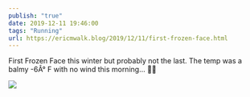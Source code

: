 ```yaml
---
publish: "true"
date: 2019-12-11 19:46:00
tags: "Running"
url: https://ericmwalk.blog/2019/12/11/first-frozen-face.html
---
```


First Frozen Face this winter but probably not the last. The temp was a balmy -6Â° F with no wind this morning... 🏃‍♂️

![](https://ericmwalk.blog/uploads/2022/4d3fe395a8.jpg)